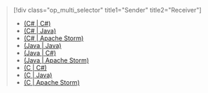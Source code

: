 > [!div class="op_multi_selector" title1="Sender" title2="Receiver"]
> * [(C# | C#)](../articles/event-hubs/event-hubs-csharp-ephcs-getstarted.md)
> * [(C# | Java)](../articles/event-hubs/event-hubs-csharp-ephjava-getstarted.md)
> * [(C# | Apache Storm)](../articles/event-hubs/event-hubs-csharp-storm-getstarted.md)
> * [(Java | Java)](../articles/event-hubs/event-hubs-java-ephjava-getstarted.md)
> * [(Java | C#)](../articles/event-hubs/event-hubs-java-ephcs-getstarted.md)
> * [(Java | Apache Storm)](../articles/event-hubs/event-hubs-java-storm-getstarted.md)
> * [(C | C#)](../articles/event-hubs/event-hubs-c-ephcs-getstarted.md)
> * [(C | Java)](../articles/event-hubs/event-hubs-c-ephjava-getstarted.md)
> * [(C | Apache Storm)](../articles/event-hubs/event-hubs-c-storm-getstarted.md)
> 
> 

<!---HONumber=AcomDC_0921_2016-->
